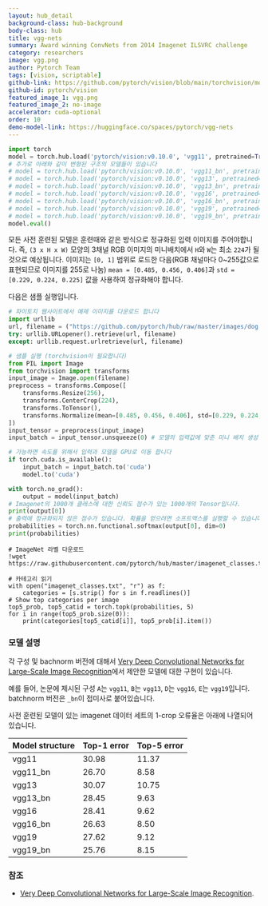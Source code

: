 ```yaml
---
layout: hub_detail
background-class: hub-background
body-class: hub
title: vgg-nets
summary: Award winning ConvNets from 2014 Imagenet ILSVRC challenge
category: researchers
image: vgg.png
author: Pytorch Team
tags: [vision, scriptable]
github-link: https://github.com/pytorch/vision/blob/main/torchvision/models/vgg.py
github-id: pytorch/vision
featured_image_1: vgg.png
featured_image_2: no-image
accelerator: cuda-optional
order: 10
demo-model-link: https://huggingface.co/spaces/pytorch/vgg-nets
---
```


```python
import torch
model = torch.hub.load('pytorch/vision:v0.10.0', 'vgg11', pretrained=True)
# 추가로 아래와 같이 변형된 구조의 모델들이 있습니다
# model = torch.hub.load('pytorch/vision:v0.10.0', 'vgg11_bn', pretrained=True)
# model = torch.hub.load('pytorch/vision:v0.10.0', 'vgg13', pretrained=True)
# model = torch.hub.load('pytorch/vision:v0.10.0', 'vgg13_bn', pretrained=True)
# model = torch.hub.load('pytorch/vision:v0.10.0', 'vgg16', pretrained=True)
# model = torch.hub.load('pytorch/vision:v0.10.0', 'vgg16_bn', pretrained=True)
# model = torch.hub.load('pytorch/vision:v0.10.0', 'vgg19', pretrained=True)
# model = torch.hub.load('pytorch/vision:v0.10.0', 'vgg19_bn', pretrained=True)
model.eval()
```

모든 사전 훈련된 모델은 훈련때와 같은 방식으로 정규화된 입력 이미지를 주어야합니다.
즉, `(3 x H x W)` 모양의 3채널 RGB 이미지의 미니배치에서 `H`와 `W`는 최소 `224`가 될 것으로 예상됩니다.
이미지는 `[0, 1]` 범위로 로드한 다음(RGB 채널마다 0~255값으로 표현되므로 이미지를 255로 나눔) `mean = [0.485, 0.456, 0.406]`과 `std = [0.229, 0.224, 0.225]` 값을 사용하여 정규화해야 합니다.

다음은 샘플 실행입니다.

```python
# 파이토치 웹사이트에서 예제 이미지를 다운로드 합니다
import urllib
url, filename = ("https://github.com/pytorch/hub/raw/master/images/dog.jpg", "dog.jpg")
try: urllib.URLopener().retrieve(url, filename)
except: urllib.request.urlretrieve(url, filename)
```

```python
# 샘플 실행 (torchvision이 필요합니다)
from PIL import Image
from torchvision import transforms
input_image = Image.open(filename)
preprocess = transforms.Compose([
    transforms.Resize(256),
    transforms.CenterCrop(224),
    transforms.ToTensor(),
    transforms.Normalize(mean=[0.485, 0.456, 0.406], std=[0.229, 0.224, 0.225]),
])
input_tensor = preprocess(input_image)
input_batch = input_tensor.unsqueeze(0) # 모델의 입력값에 맞춘 미니 배치 생성

# 가능하면 속도를 위해서 입력과 모델을 GPU로 이동 합니다
if torch.cuda.is_available():
    input_batch = input_batch.to('cuda')
    model.to('cuda')

with torch.no_grad():
    output = model(input_batch)
# Imagenet의 1000개 클래스에 대한 신뢰도 점수가 있는 1000개의 Tensor입니다.
print(output[0])
# 출력에 정규화되지 않은 점수가 있습니다. 확률을 얻으려면 소프트맥스를 실행할 수 있습니다.
probabilities = torch.nn.functional.softmax(output[0], dim=0)
print(probabilities)
```

```
# ImageNet 라벨 다운로드
!wget https://raw.githubusercontent.com/pytorch/hub/master/imagenet_classes.txt
```

```
# 카테고리 읽기
with open("imagenet_classes.txt", "r") as f:
    categories = [s.strip() for s in f.readlines()]
# Show top categories per image
top5_prob, top5_catid = torch.topk(probabilities, 5)
for i in range(top5_prob.size(0)):
    print(categories[top5_catid[i]], top5_prob[i].item())
```

### 모델 설명

각 구성 및 bachnorm 버전에 대해서 [Very Deep Convolutional Networks for Large-Scale Image Recognition](https://arxiv.org/abs/1409.1556)에서 제안한 모델에 대한 구현이 있습니다.

예를 들어, 논문에 제시된 구성 `A`는 `vgg11`, `B`는 `vgg13`, `D`는 `vgg16`, `E`는 `vgg19`입니다.
batchnorm 버전은 `_bn`이 접미사로 붙어있습니다.

사전 훈련된 모델이 있는 imagenet 데이터 세트의 1-crop 오류율은 아래에 나열되어 있습니다.

| Model structure | Top-1 error | Top-5 error |
| --------------- | ----------- | ----------- |
|  vgg11          | 30.98       | 11.37       |
|  vgg11_bn       | 26.70       | 8.58        |
|  vgg13          | 30.07       | 10.75       |
|  vgg13_bn       | 28.45       | 9.63        |
|  vgg16          | 28.41       | 9.62        |
|  vgg16_bn       | 26.63       | 8.50        |
|  vgg19          | 27.62       | 9.12        |
|  vgg19_bn       | 25.76       | 8.15        |

### 참조

- [Very Deep Convolutional Networks for Large-Scale Image Recognition](https://arxiv.org/abs/1409.1556).

